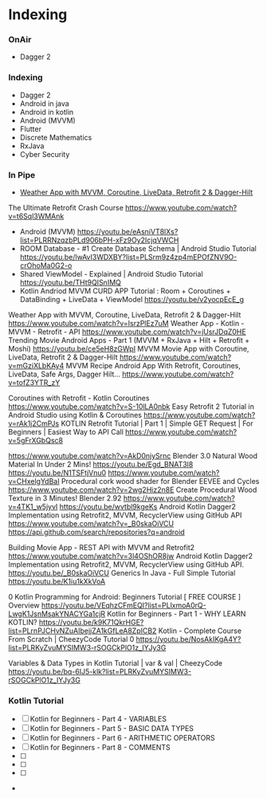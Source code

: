 # Indexing

### OnAir
- Dagger 2

### Indexing
- Dagger 2
- Android in java
- Android in kotlin
- Android (MVVM)
- Flutter
- Discrete Mathematics
- RxJava
- Cyber Security


### In Pipe
- [Weather App with MVVM, Coroutine, LiveData, Retrofit 2 & Dagger-Hilt](https://youtu.be/IsrzPlEz7uM)

The Ultimate Retrofit Crash Course
https://www.youtube.com/watch?v=t6Sql3WMAnk

- Android (MVVM) https://youtu.be/eAsniVT8lXs?list=PLRRNzqzbPLd906bPH-xFz9Oy2IcjqVWCH
- ROOM Database - #1 Create Database Schema | Android Studio Tutorial https://youtu.be/lwAvI3WDXBY?list=PLSrm9z4zp4mEPOfZNV9O-crOhoMa0G2-o
- Shared ViewModel - Explained | Android Studio Tutorial https://youtu.be/THt9QISnIMQ
- Kotlin Andriod MVVM CURD APP Tutorial : Room + Coroutines + DataBinding + LiveData + ViewModel https://youtu.be/v2yocpEcE_g

Weather App with MVVM, Coroutine, LiveData, Retrofit 2 & Dagger-Hilt
https://www.youtube.com/watch?v=IsrzPlEz7uM
Weather App - Kotlin - MVVM - Retrofit - API
https://www.youtube.com/watch?v=jUsrJDqZ0HE
Trending Movie Android Apps - Part 1 (MVVM + RxJava + Hilt + Retrofit + Moshi)
https://youtu.be/ce5eH8zGWpI
MVVM Movie App with Coroutine, LiveData, Retrofit 2 & Dagger-Hilt
https://www.youtube.com/watch?v=mGziXLbKAy4
MVVM Recipe Android App With Retrofit, Coroutines, LiveData, Safe Args, Dagger Hilt...
https://www.youtube.com/watch?v=tofZ3YTR_zY


Coroutines with Retrofit - Kotlin Coroutines
https://www.youtube.com/watch?v=S-10lLA0nbk
Easy Retrofit 2 Tutorial in Android Studio using Kotlin & Coroutines
https://www.youtube.com/watch?v=rAk1j2CmPJs
KOTLIN Retrofit Tutorial | Part 1 | Simple GET Request | For Beginners | Easiest Way to API Call
https://www.youtube.com/watch?v=5gFrXGbQsc8


https://www.youtube.com/watch?v=AkD0njySrnc
Blender 3.0 Natural Wood Material In Under 2 Mins!
https://youtu.be/Egd_BNAT3l8
https://youtu.be/N1TSFtjVnu0
https://www.youtube.com/watch?v=CHxelgYdBaI
Procedural cork wood shader for Blender EEVEE and Cycles
https://www.youtube.com/watch?v=2wg2Hiz2n8E
Create Procedural Wood Texture in 3 Minutes! Blender 2.92
https://www.youtube.com/watch?v=4TK1_w5jyvI
https://youtu.be/wvtbl9kgeKs
Android Kotlin Dagger2 Implementation using Retrofit2, MVVM, RecyclerView using GitHub API
https://www.youtube.com/watch?v=_B0skaOiVCU
https://api.github.com/search/repositories?q=android




Building Movie App - REST API with MVVM and Retrofit2
https://www.youtube.com/watch?v=3l4OShOR8jw
Android Kotlin Dagger2 Implementation using Retrofit2, MVVM, RecyclerView using GitHub API.
https://youtu.be/_B0skaOiVCU
Generics In Java - Full Simple Tutorial
https://youtu.be/K1iu1kXkVoA



0 Kotlin Programming for Android: Beginners Tutorial [ FREE COURSE ] Overview
https://youtu.be/VEqhzCFmEQI?list=PLlxmoA0rQ-LwgK1JsnMsakYNACYGa1cjR
Kotlin for Beginners - Part 1 - WHY LEARN KOTLIN?
https://youtu.be/k9K71QkrHGE?list=PLrnPJCHvNZuAIbejjZA1kGfLeA8ZpICB2
Kotlin - Complete Course From Scratch | CheezyCode Tutorial 0
https://youtu.be/NosAkIKgA4Y?list=PLRKyZvuMYSIMW3-rSOGCkPlO1z_IYJy3G

Variables & Data Types in Kotlin Tutorial | var & val | CheezyCode
https://youtu.be/bq-6IJ5-klk?list=PLRKyZvuMYSIMW3-rSOGCkPlO1z_IYJy3G

### Kotlin Tutorial
- [ ] Kotlin for Beginners - Part 4 - VARIABLES
- [ ] Kotlin for Beginners - Part 5 - BASIC DATA TYPES
- [ ] Kotlin for Beginners - Part 6 - ARITHMETIC OPERATORS
- [ ] Kotlin for Beginners - Part 8 - COMMENTS
- [ ]
- [ ]
- [ ]






+
